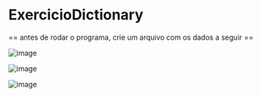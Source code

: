 # ExercicioDictionary

== antes de rodar o programa, crie um arquivo com os dados a seguir ==

![image](https://github.com/JoaoVictorArantes/ExercicioDictionary/assets/80133673/f2d7e31f-7c1b-4b78-846c-007980fadbc9)

![image](https://github.com/JoaoVictorArantes/ExercicioDictionary/assets/80133673/ea30bf7d-9d57-4c0c-bb2b-5af00163ab99)

![image](https://github.com/JoaoVictorArantes/ExercicioDictionary/assets/80133673/3c0927c4-736b-4023-b7fc-c76bc1e45a26)
